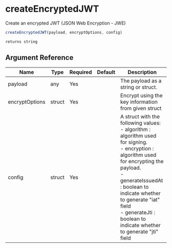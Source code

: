 # createEncryptedJWT

Create an encrypted JWT (JSON Web Encryption - JWE)

```javascript
createEncryptedJWT(payload, encryptOptions, config)
```

```javascript
returns string
```

## Argument Reference

| Name | Type | Required | Default | Description |
| --- | --- | --- | --- | --- |
| payload | any | Yes |  | The payload as a string or struct. |
| encryptOptions | struct | Yes |  | Encrypt using the key information from given struct |
| config | struct | Yes |  | A struct with the following values:<br />- algorithm : algorithm used for signing.<br />- encryption : algorithm used for encrypting the payload.<br />- generateIssuedAt : boolean to indicate whether to generate "iat" field<br />- generateJti : boolean to indicate whether to generate "jti" field |
